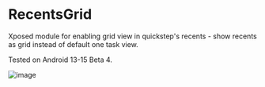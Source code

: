 # RecentsGrid
Xposed module for enabling grid view in quickstep's recents - show recents as grid instead of default one task view.

Tested on Android 13-15 Beta 4.

![image](https://github.com/user-attachments/assets/c390d405-e83d-438e-bdf3-6f3bdaf6822f)

